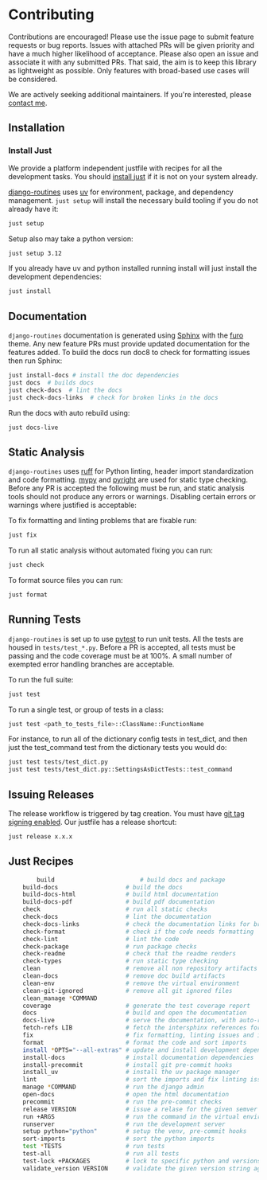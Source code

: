 # Contributing

Contributions are encouraged! Please use the issue page to submit feature requests or bug reports. Issues with attached PRs will be given priority and have a much higher likelihood of acceptance. Please also open an issue and associate it with any submitted PRs. That said, the aim is to keep this library as lightweight as possible. Only features with broad-based use cases will be considered.

We are actively seeking additional maintainers. If you're interested, please [contact me](https://github.com/bckohan).

## Installation

### Install Just

We provide a platform independent justfile with recipes for all the development tasks. You should [install just](https://just.systems/man/en/installation.html) if it is not on your system already.

[django-routines](https://pypi.python.org/pypi/django-routines) uses [uv](https://docs.astral.sh/uv) for environment, package, and dependency management. ``just setup`` will install the necessary build tooling if you do not already have it:

 ```bash
just setup
```

Setup also may take a python version:

```bash
just setup 3.12
```

If you already have uv and python installed running install will just install the development dependencies:

 ```bash
just install
```

## Documentation


`django-routines` documentation is generated using [Sphinx](https://www.sphinx-doc.org) with the [furo](https://github.com/pradyunsg/furo) theme. Any new feature PRs must provide updated documentation for the features added. To build the docs run doc8 to check for formatting issues then run Sphinx:

```bash
just install-docs # install the doc dependencies
just docs  # builds docs
just check-docs  # lint the docs
just check-docs-links  # check for broken links in the docs
```

Run the docs with auto rebuild using:

```bash
just docs-live
```

## Static Analysis

`django-routines` uses [ruff](https://docs.astral.sh/ruff/) for Python linting, header import standardization and code formatting. [mypy](http://mypy-lang.org/) and [pyright](https://github.com/microsoft/pyright) are used for static type checking. Before any PR is accepted the following must be run, and static analysis tools should not produce any errors or warnings. Disabling certain errors or warnings where justified is acceptable:


To fix formatting and linting problems that are fixable run:

```bash
just fix
```

To run all static analysis without automated fixing you can run:

```bash
just check
```

To format source files you can run:

```bash
just format
```

## Running Tests

`django-routines` is set up to use [pytest](https://docs.pytest.org/en/stable/) to run unit tests. All the tests are housed in `tests/test_*.py`. Before a PR is accepted, all tests must be passing and the code coverage must be at 100%. A small number of exempted error handling branches are acceptable.

To run the full suite:

```bash
just test
```

To run a single test, or group of tests in a class:

```bash
just test <path_to_tests_file>::ClassName::FunctionName
```

For instance, to run all of the dictionary config tests in test_dict, and then just the test_command test from the dictionary tests you would do:

```bash
just test tests/test_dict.py
just test tests/test_dict.py::SettingsAsDictTests::test_command
```


## Issuing Releases

The release workflow is triggered by tag creation. You must have [git tag signing enabled](https://docs.github.com/en/authentication/managing-commit-signature-verification/signing-commits). Our justfile has a release shortcut:

```bash
just release x.x.x
```

## Just Recipes

```bash
        build                        # build docs and package
    build-docs                   # build the docs
    build-docs-html              # build html documentation
    build-docs-pdf               # build pdf documentation
    check                        # run all static checks
    check-docs                   # lint the documentation
    check-docs-links             # check the documentation links for broken links
    check-format                 # check if the code needs formatting
    check-lint                   # lint the code
    check-package                # run package checks
    check-readme                 # check that the readme renders
    check-types                  # run static type checking
    clean                        # remove all non repository artifacts
    clean-docs                   # remove doc build artifacts
    clean-env                    # remove the virtual environment
    clean-git-ignored            # remove all git ignored files
    clean_manage *COMMAND
    coverage                     # generate the test coverage report
    docs                         # build and open the documentation
    docs-live                    # serve the documentation, with auto-reload
    fetch-refs LIB               # fetch the intersphinx references for the given package
    fix                          # fix formatting, linting issues and import sorting
    format                       # format the code and sort imports
    install *OPTS="--all-extras" # update and install development dependencies
    install-docs                 # install documentation dependencies
    install-precommit            # install git pre-commit hooks
    install_uv                   # install the uv package manager
    lint                         # sort the imports and fix linting issues
    manage *COMMAND              # run the django admin
    open-docs                    # open the html documentation
    precommit                    # run the pre-commit checks
    release VERSION              # issue a relase for the given semver string (e.g. 2.1.0)
    run +ARGS                    # run the command in the virtual environment
    runserver                    # run the development server
    setup python="python"        # setup the venv, pre-commit hooks
    sort-imports                 # sort the python imports
    test *TESTS                  # run tests
    test-all                     # run all tests
    test-lock +PACKAGES          # lock to specific python and versions of given dependencies
    validate_version VERSION     # validate the given version string against the lib version
```
